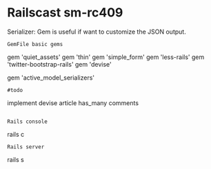 Railscast sm-rc409
===================
Serializer: Gem is useful if want to customize the JSON output.
```
GemFile basic gems
```
gem 'quiet_assets'
gem 'thin'
gem 'simple_form'
gem 'less-rails'
gem 'twitter-bootstrap-rails'
gem 'devise'

gem 'active_model_serializers'
```
#todo
```
implement devise
article has_many comments
```

Rails console
```
rails c
```
Rails server
```
rails s
```
